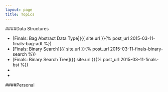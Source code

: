 ```yaml
---
layout: page
title: Topics
---
```


####Data Structures

- [Finals: Bag Abstract Data Type]({{ site.url }}{% post_url 2015-03-11-finals-bag-adt %})
- [Finals: Binary Search]({{ site.url }}{% post_url 2015-03-11-finals-binary-search %})
- [Finals: Binary Search Tree]({{ site.url }}{% post_url 2015-03-11-finals-bst %})
- []()
- []()

####Personal

